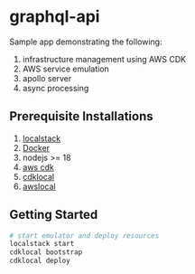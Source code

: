 # graphql-api

Sample app demonstrating the following:

1. infrastructure management using AWS CDK
2. AWS service emulation
3. apollo server
4. async processing

## Prerequisite Installations

1. [localstack](https://docs.localstack.cloud/getting-started/installation/)
2. [Docker](https://www.docker.com/get-started/)
3. nodejs >= 18
4. [aws cdk](https://docs.aws.amazon.com/cdk/v2/guide/getting_started.html#getting_started_install)
5. [cdklocal](https://docs.localstack.cloud/user-guide/integrations/aws-cdk/#aws-cdk-cli-for-localstack)
6. [awslocal](https://github.com/localstack/awscli-local)

## Getting Started

```sh
# start emulator and deploy resources
localstack start
cdklocal bootstrap
cdklocal deploy

```
